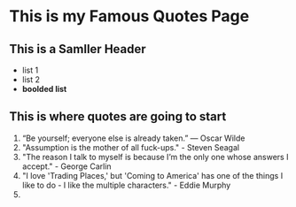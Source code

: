 # This is my Famous Quotes Page

## This is a Samller Header

* list 1
* list 2
* **boolded list**

## This is where quotes are going to start

1. “Be yourself; everyone else is already taken.” ― Oscar Wilde
2. "Assumption is the mother of all fuck-ups." - Steven Seagal
3. "The reason I talk to myself is because I’m the only one whose answers I accept." - George Carlin
4. "I love 'Trading Places,' but 'Coming to America' has one of the things I like to do - I like the multiple characters." - Eddie Murphy 
5. 